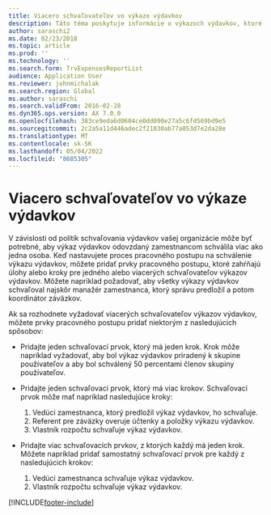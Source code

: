 ```yaml
---
title: Viacero schvaľovateľov vo výkaze výdavkov
description: Táto téma poskytuje informácie o výkazoch výdavkov, ktoré si vyžadujú schválenie viacerými osobami.
author: saraschi2
ms.date: 02/23/2018
ms.topic: article
ms.prod: ''
ms.technology: ''
ms.search.form: TrvExpensesReportList
audience: Application User
ms.reviewer: johnmichalak
ms.search.region: Global
ms.author: saraschi
ms.search.validFrom: 2016-02-28
ms.dyn365.ops.version: AX 7.0.0
ms.openlocfilehash: 383ce9eda6d0604ce0dd090e27a5c6fd569bd9e5
ms.sourcegitcommit: 2c2a5a11d446adec2f21030ab77a053d7e2da28e
ms.translationtype: MT
ms.contentlocale: sk-SK
ms.lasthandoff: 05/04/2022
ms.locfileid: "8685305"
---
```

# <a name="multiple-approvers-on-an-expense-report"></a>Viacero schvaľovateľov vo výkaze výdavkov

V závislosti od politík schvaľovania výdavkov vašej organizácie môže byť potrebné, aby výkaz výdavkov odovzdaný zamestnancom schválila viac ako jedna osoba. Keď nastavujete proces pracovného postupu na schválenie výkazu výdavkov, môžete pridať prvky pracovného postupu, ktoré zahŕňajú úlohy alebo kroky pre jedného alebo viacerých schvaľovateľov výkazov výdavkov. Môžete napríklad požadovať, aby všetky výkazy výdavkov schvaľoval najskôr manažér zamestnanca, ktorý správu predložil a potom koordinátor záväzkov.

Ak sa rozhodnete vyžadovať viacerých schvaľovateľov výkazov výdavkov, môžete prvky pracovného postupu pridať niektorým z nasledujúcich spôsobov:

- Pridajte jeden schvaľovací prvok, ktorý má jeden krok. Krok môže napríklad vyžadovať, aby bol výkaz výdavkov priradený k skupine používateľov a aby bol schválený 50 percentami členov skupiny používateľov.
- Pridajte jeden schvaľovací prvok, ktorý má viac krokov. Schvaľovací prvok môže mať napríklad nasledujúce kroky:

    1. Vedúci zamestnanca, ktorý predložil výkaz výdavkov, ho schvaľuje.
    2. Referent pre záväzky overuje účtenky a položky výkazu výdavkov.
    3. Vlastník rozpočtu schvaľuje výkaz výdavkov.

- Pridajte viac schvaľovacích prvkov, z ktorých každý má jeden krok. Môžete napríklad pridať samostatný schvaľovací prvok pre každý z nasledujúcich krokov:

    1. Vedúci zamestnanca schvaľuje výkaz výdavkov.
    2. Vlastník rozpočtu schvaľuje výkaz výdavkov.


[!INCLUDE[footer-include](../includes/footer-banner.md)]